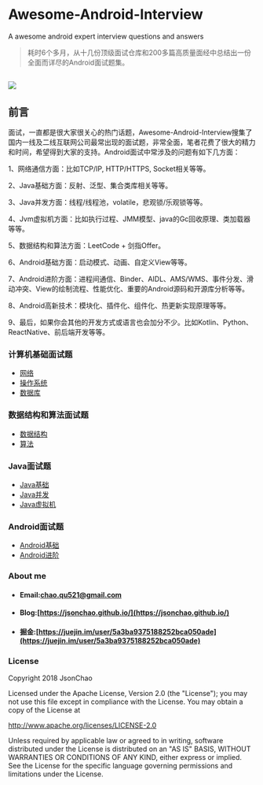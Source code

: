 # Awesome-Android-Interview
A awesome  android expert interview questions and answers

> 耗时6个多月，从十几份顶级面试仓库和200多篇高质量面经中总结出一份全面而详尽的Android面试题集。

## ![](https://www1-lw.xda-cdn.com/files/2018/06/android-p-dp2-1.png)

## 前言

面试，一直都是很大家很关心的热门话题，Awesome-Android-Interview搜集了国内一线及二线互联网公司最常出现的面试题，非常全面，笔者花费了很大的精力和时间，希望得到大家的支持。Android面试中常涉及的问题有如下几方面：

1、网络通信方面：比如TCP/IP, HTTP/HTTPS, Socket相关等等。

2、Java基础方面：反射、泛型、集合类库相关等等。

3、Java并发方面：线程/线程池，volatile，悲观锁/乐观锁等等。

4、Jvm虚拟机方面：比如执行过程、JMM模型、java的Gc回收原理、类加载器等等。

5、数据结构和算法方面：LeetCode + 剑指Offer。

6、Android基础方面：启动模式、动画、自定义View等等。

7、Android进阶方面：进程间通信、Binder、AIDL、AMS/WMS、事件分发、滑动冲突、View的绘制流程、性能优化、重要的Android源码和开源库分析等等。

8、Android高新技术：模块化、插件化、组件化、热更新实现原理等等。

9、最后，如果你会其他的开发方式或语言也会加分不少。比如Kotlin、Python、ReactNative、前后端开发等等。

### 计算机基础面试题

* [网络](/android/basis.md)
* [操作系统](/android/advance.md)
* [数据库]()

### 数据结构和算法面试题

* [数据结构](/android/basis.md)
* [算法](/android/advance.md)

### Java面试题

* [Java基础](/java/basis.md)
* [Java并发](/java/concurrence.md)
* [Java虚拟机](/java/virtual-machine.md)

### Android面试题

* [Android基础](/android/basis.md)
* [Android进阶](/android/advance.md)


### About me

- #### Email:[chao.qu521@gmail.com]()
- #### Blog:[https://jsonchao.github.io/](https://jsonchao.github.io/)
- #### 掘金:[https://juejin.im/user/5a3ba9375188252bca050ade](https://juejin.im/user/5a3ba9375188252bca050ade)
    
### License

Copyright 2018 JsonChao

Licensed under the Apache License, Version 2.0 (the "License");
you may not use this file except in compliance with the License.
You may obtain a copy of the License at

   http://www.apache.org/licenses/LICENSE-2.0

Unless required by applicable law or agreed to in writing, software
distributed under the License is distributed on an "AS IS" BASIS,
WITHOUT WARRANTIES OR CONDITIONS OF ANY KIND, either express or implied.
See the License for the specific language governing permissions and
limitations under the License.
